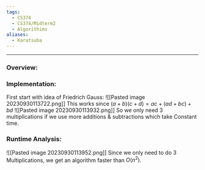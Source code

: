 ```yaml
---
tags:
  - CS374
  - CS374/Midterm2
  - Algorithims
aliases:
  - Karatsuba
---
```

---
### Overview:


### Implementation:
First start with idea of Friedrich Gauss:
![[Pasted image 20230930113722.png]]
This works since $(a + b)(c + d) = ac + (ad + bc) + bd$ 
![[Pasted image 20230930113932.png]]
So we only need 3 multiplications if we use more additions & subtractions which take Constant time.
### Runtime Analysis:

![[Pasted image 20230930113952.png]]
Since we only need to do 3 Multiplications, we get an algorithm faster than $O(n^2)$. 